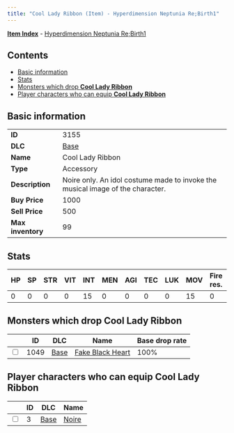 ```yaml
---
title: "Cool Lady Ribbon (Item) - Hyperdimension Neptunia Re;Birth1"
---
```


[**Item Index**](/neptunia/rb1/item/index.html) - [Hyperdimension Neptunia Re;Birth1](/neptunia/rb1)

## Contents

- [Basic information](#basic-information)
- [Stats](#stats)
- [Monsters which drop **Cool Lady Ribbon**](#monsters-which-drop-cool-lady-ribbon)
- [Player characters who can equip **Cool Lady Ribbon**](#player-characters-who-can-equip-cool-lady-ribbon)

## Basic information

|   |   |
| -- | -- |
| **ID** | 3155 |
| **DLC** | [Base](/neptunia/rb1/dlc/1-base.html) |
| **Name** | Cool Lady Ribbon |
| **Type** | Accessory |
| **Description** | Noire only. An idol costume made to invoke the musical image of the character. |
| **Buy Price** | 1000 |
| **Sell Price** | 500 |
| **Max inventory** | 99 |

## Stats

| HP | SP | STR | VIT | INT | MEN | AGI | TEC | LUK | MOV | Fire res. | Ice res. | Wind res. | Lightning res. |
| -- | -- | --- | --- | --- | --- | --- | --- | --- | --- | --------- | -------- | --------- | -------------- |
| 0 | 0 | 0 | 0 | 15 | 0 | 0 | 0 | 0 | 15 | 0 | 0 | 0 | 0 |

## Monsters which drop **Cool Lady Ribbon**

|    | ID | DLC | Name | Base drop rate |
| -- | -- | --- | ---- | -------------- |
| <input type="checkbox" id="rb1-monster-1-1049" class="trackbox" /> | 1049 | [Base](/neptunia/rb1/dlc/1-base.html) | [Fake Black Heart](/neptunia/rb1/monster/1-1049-fake-black-heart.html) | 100% |

## Player characters who can equip **Cool Lady Ribbon**

|    | ID | DLC | Name |
| -- | -- | --- | ---- |
| <input type="checkbox" id="rb1-player-1-3" class="trackbox" /> | 3 | [Base](/neptunia/rb1/dlc/1-base.html) | [Noire](/neptunia/rb1/player/1-3-noire.html) |